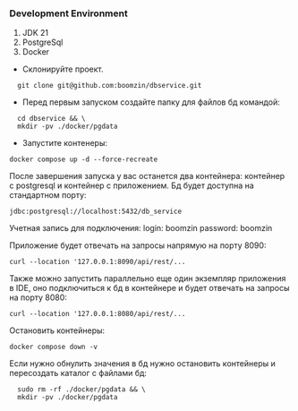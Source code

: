 ### Development Environment

1. JDK 21
2. PostgreSql
3. Docker

* Склонируйте проект. 
````
  git clone git@github.com:boomzin/dbservice.git
````
* Перед первым запуском создайте папку для файлов бд командой:
````
  cd dbservice && \
  mkdir -pv ./docker/pgdata
````
* Запустите контенеры:
````
docker compose up -d --force-recreate
````
После завершения запуска у вас останется два контейнера: контейнер с postgresql и контейнер с приложением.
Бд будет доступна на стандартном порту:
````
jdbc:postgresql://localhost:5432/db_service
````
Учетная запись для подключения:
login:    boomzin
password: boomzin

Приложение будет отвечать на запросы напрямую на порту 8090:
````
curl --location '127.0.0.1:8090/api/rest/...
````
Также можно запустить параллельно еще один экземпляр приложения в IDE, оно подключиться к бд в контейнере и будет отвечать на запросы на порту 8080:
````
curl --location '127.0.0.1:8080/api/rest/...
````

Остановить контейнеры:
````
docker compose down -v
````
Если нужно обнулить значения в бд нужно остановить контейнеры и пересоздать каталог с файлами бд:
````
  sudo rm -rf ./docker/pgdata && \
  mkdir -pv ./docker/pgdata
````
